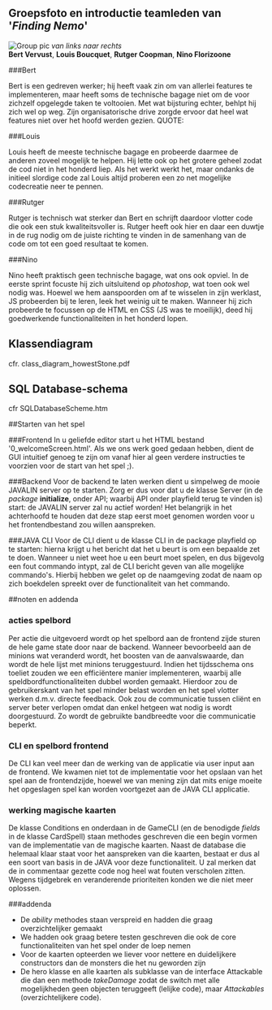 
## Groepsfoto en introductie teamleden van '*Finding Nemo*'

![Group pic](../group07Pic.jpg)
_van links naar rechts_<br>
**Bert Vervust**, **Louis Boucquet**, **Rutger Coopman**, **Nino Florizoone**

###Bert

Bert is een gedreven werker; hij heeft vaak zin om van allerlei features te implementeren, maar heeft soms de technische bagage niet om de voor zichzelf opgelegde taken te voltooien.
Met wat bijsturing echter, behlpt hij zich wel op weg. Zijn organisatorische drive zorgde ervoor dat heel wat features niet over het hoofd werden gezien.
QUOTE:


###Louis

Louis heeft de meeste technische bagage en probeerde daarmee de anderen zoveel mogelijk te helpen. Hij lette ook op het grotere geheel zodat de cod niet in het honderd liep.
Als het werkt werkt het, maar ondanks de initieel slordige code zal Louis altijd proberen een zo net mogelijke codecreatie neer te pennen.

###Rutger

Rutger is technisch wat sterker dan Bert en schrijft daardoor vlotter code die ook een stuk kwaliteitsvoller is.
Rutger heeft ook hier en daar een duwtje in de rug nodig om de juiste richting te vinden in de samenhang van de code om tot een goed resultaat te komen.

###Nino

Nino heeft praktisch geen technische bagage, wat ons ook opviel. In de eerste sprint focuste hij zich uitsluitend op _photoshop_, wat toen ook wel nodig was.
Hoewel we hem aanspoorden om af te wisselen in zijn werklast, JS probeerden bij te leren, leek het weinig uit te maken.
Wanneer hij zich probeerde te focussen op de HTML en CSS (JS was te moeilijk), deed hij goedwerkende functionaliteiten in het honderd lopen.




## Klassendiagram

cfr. class_diagram_howestStone.pdf

## SQL Database-schema

cfr SQLDatabaseScheme.htm

##Starten van het spel

###Frontend
In u geliefde editor start u het HTML bestand '0_welcomeScreen.html'. Als we ons werk goed gedaan hebben,
dient de GUI intuitief genoeg te zijn om vanaf hier al geen verdere instructies te voorzien voor de start van het spel ;).

###Backend
Voor de backend te laten werken dient u simpelweg de mooie JAVALIN server op te starten. Zorg er dus voor dat u de klasse Server
(in de _package_ **initialize**, onder API; waarbij API onder playfield terug te vinden is) start: de JAVALIN server zal nu actief worden!
Het belangrijk in het achterhoofd te houden dat deze stap eerst moet genomen worden voor u het frontendbestand zou willen aanspreken.

###JAVA CLI
Voor de CLI dient u de klasse CLI in de package playfield op te starten: hierna krijgt u het bericht dat het u beurt is om een bepaalde zet te doen.
Wanneer u niet weet hoe u een beurt moet spelen, en dus bijgevolg een fout commando intypt, zal de CLI bericht geven van alle mogelijke commando's.
Hierbij hebben we gelet op de naamgeving zodat de naam op zich boekdelen spreekt over de functionaliteit van het commando.

##noten en addenda

### acties spelbord

Per actie die uitgevoerd wordt op het spelbord aan de frontend zijde sturen de hele
game state door naar de backend. Wanneer bevoorbeeld aan de minions wat veranderd wordt,
het boosten van de aanvalswaarde, dan wordt de hele lijst met minions teruggestuurd.
Indien het tijdsschema ons toeliet zouden we een efficiëntere manier implementeren, waarbij
alle speldbordfunctionaliteiten dubbel worden gemaakt. Hierdoor zou de gebruikerskant van
het spel minder belast worden en het spel vlotter werken d.m.v. directe feedback. Ook
zou de communicatie tussen cliënt en server beter verlopen omdat dan enkel hetgeen wat
nodig is wordt doorgestuurd. Zo wordt de gebruikte bandbreedte voor die communicatie beperkt.


### CLI en spelbord frontend

De CLI kan veel meer dan de werking van de applicatie via user input aan de frontend.
We kwamen niet tot de implementatie voor het opslaan van het spel aan de frontendzijde,
hoewel we van mening zijn dat mits enige moeite het opgeslagen spel kan worden voortgezet
aan de JAVA CLI applicatie.


### werking magische kaarten

De klasse Conditions en onderdaan in de GameCLI (en de benodigde _fields_ in de klasse CardSpell)
staan methodes geschreven die een begin vormen van de implementatie van de magische kaarten.
Naast de database die helemaal klaar staat voor het aanspreken van die kaarten, bestaat er dus
al een soort van basis in de JAVA voor deze functionaliteit.
U zal merken dat de in commentaar gezette code nog heel wat fouten verscholen zitten. Wegens tijdgebrek
en veranderende prioriteiten konden we die niet meer oplossen.


###addenda
* De _ability_ methodes staan verspreid en hadden die graag overzichtelijker gemaakt
* We hadden ook graag betere testen geschreven die ook de core functionaliteiten van het spel
onder de loep nemen
* Voor de kaarten opteerden we liever voor nettere en duidelijkere constructors dan de monsters die
het nu geworden zijn
* De hero klasse en alle kaarten als subklasse van de interface Attackable die dan een methode _takeDamage_
zodat de switch met alle mogelijkheden geen objecten teruggeeft (lelijke code), maar _Attackables_ (overzichtelijkere code).
